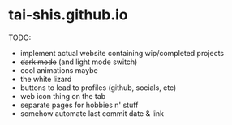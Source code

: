 # tai-shis.github.io
TODO: 
  - implement actual website containing wip/completed projects
  - ~~dark mode~~ (and light mode switch)
  - cool animations maybe
  - the white lizard
  - buttons to lead to profiles (github, socials, etc)
  - web icon thing on the tab
  - separate pages for hobbies n' stuff
  - somehow automate last commit date & link